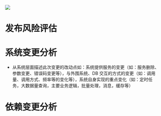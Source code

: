 [![](https://i.postimg.cc/WzXsh0MX/image.png)](https://github.com/wx-chevalier/Backend-Series)

# 发布风险评估

# 系统变更分析

- 从系统层面描述此次变更的改动点如：系统提供服务的变更（如：服务删除、参数变更、错误码变更等），与外围系统、DB 交互的方式的变更（如：调用量、调用方式、频率等的变化等），系统自身实现的重点变化（如：定时任务，大数据量查询，主要业务逻辑，批量处理，消息，缓存等）

# 依赖变更分析
